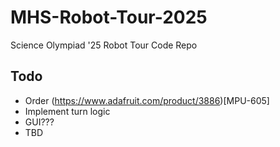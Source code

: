 # MHS-Robot-Tour-2025
Science Olympiad '25 Robot Tour Code Repo
## Todo
- Order (https://www.adafruit.com/product/3886)[MPU-605]
- Implement turn logic
- GUI???
- TBD
